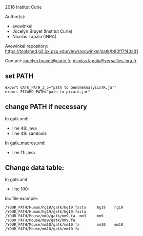 2016 Institut Curie

Author(s):

* avowinkel
* Jocelyn Brayet (Institut Curie)
* Nicolas Lapalu (INRA)

Avowinkel repository: https://toolshed.g2.bx.psu.edu/view/avowinkel/gatk/b80ff7f43ad1

Contact: jocelyn.brayet@curie.fr, nicolas.lapalu@versailles.inra.fr

## set PATH

```
export GATK_PATH_3_5="path to GenomeAnalysisTK.jar"
export PICARD_PATH="path to picard.jar"
```

## change PATH if necessary

In gatk.xml:

* line 48: java
* line 49: samtools

In gatk_macros.xml:

* line 11: java 

## Change data table:

In gatk.xml
* line 100: <options from_data_table="YOUR_FILE"/>

loc file example:

```
/YOUR_PATH/Human/hg19/gatk/hg19.fasta     hg19    hg19    /YOUR_PATH/Human/hg19/gatk/hg19.fasta
/YOUR_PATH/Mouse/mm9/gatk/mm9.fa  mm9     mm9     /YOUR_PATH/Mouse/mm9/gatk/mm9.fa
/YOUR_PATH/Mouse/mm10/gatk/mm10.fa        mm10    mm10    /YOUR_PATH/Mouse/mm10/gatk/mm10.fa
```


